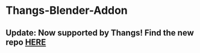 # Thangs-Blender-Addon

## Update: Now supported by Thangs! Find the new repo [HERE](https://github.com/physna/thangs-blender-addon)
